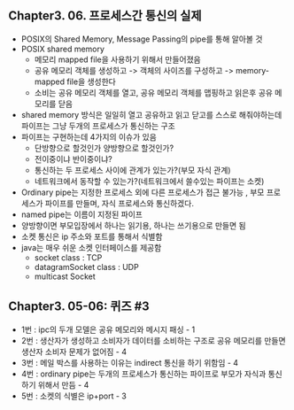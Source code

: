 ## Chapter3. 06. 프로세스간 통신의 실제
- POSIX의 Shared Memory, Message Passing의 pipe를 통해 알아볼 것
- POSIX shared memory
  - 메모리 mapped file을 사용하기 위해서 만들어졌음
  - 공유 메모리 객체를 생성하고 -> 객체의 사이즈를 구성하고 -> memory-mapped file을 생성한다
  - 소비는 공유 메모리 객체를 열고, 공유 메모리 객체를 맵핑하고 읽은후 공유 메모리를 닫음
- shared memory 방식은 일일히 열고 공유하고 읽고 닫고를 스스로 해줘야하는데 파이프는 그냥 두개의 프로세스가 통신하는 구조
- 파이프는 구현하는데 4가지의 이슈가 있음
  - 단방향으로 할것인가 양방향으로 할것인가?
  - 전이중이냐 반이중이냐?
  - 통신하는 두 프로세스 사이에 관계가 있는가?(부모 자식 관계)
  - 네트워크에서 동작할 수 있는가?(네트워크에서 쓸수있는 파이프는 소켓)
- Ordinary pipe는 지정한 프로세스 외에 다른 프로세스가 접근 불가능 , 부모 프로세스가 파이프를 만들며, 자식 프로세스와 통신하겠다.
- named pipe는 이름이 지정된 파이프
- 양방향이면 부모입장에서 하나는 읽기용, 하나는 쓰기용으로 만들면 됨
- 소켓 통신은 ip 주소와 포트를 통해서 식별함
- java는 매우 쉬운 소켓 인터페이스를 제공함
  - socket class : TCP
  - datagramSocket class : UDP
  - multicast Socket


## Chapter3. 05-06: 퀴즈 #3
  - 1번 : ipc의 두개 모델은 공유 메모리와 메시지 패싱 - 1
  - 2번 : 생산자가 생성하고 소비자가 데이터를 소비하는 구조로 공유 메모리를 만들면 생산자 소비자 문제가 없어짐 - 4
  - 3번 : 메일 박스를 사용하는 이유는 indirect 통신을 하기 위함임 - 4
  - 4번 : ordinary pipe는 두개의 프로세스가 통신하는 파이프로 부모가 자식과 통신하기 위해서 만듬 - 4
  - 5번 : 소켓의 식별은 ip+port - 3